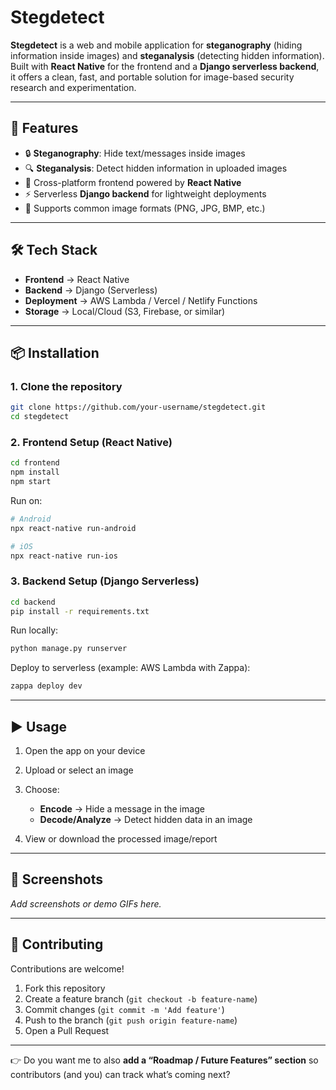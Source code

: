 # Stegdetect

**Stegdetect** is a web and mobile application for **steganography** (hiding information inside images) and **steganalysis** (detecting hidden information).  
Built with **React Native** for the frontend and a **Django serverless backend**, it offers a clean, fast, and portable solution for image-based security research and experimentation.

---

## 🚀 Features
- 🔒 **Steganography**: Hide text/messages inside images  
- 🔍 **Steganalysis**: Detect hidden information in uploaded images  
- 📱 Cross-platform frontend powered by **React Native**  
- ⚡ Serverless **Django backend** for lightweight deployments  
- 📂 Supports common image formats (PNG, JPG, BMP, etc.)  

---

## 🛠️ Tech Stack
- **Frontend** → React Native  
- **Backend** → Django (Serverless)  
- **Deployment** → AWS Lambda / Vercel / Netlify Functions  
- **Storage** → Local/Cloud (S3, Firebase, or similar)  

---

## 📦 Installation

### 1. Clone the repository
```bash
git clone https://github.com/your-username/stegdetect.git
cd stegdetect
````

### 2. Frontend Setup (React Native)

```bash
cd frontend
npm install
npm start
```

Run on:

```bash
# Android
npx react-native run-android

# iOS
npx react-native run-ios
```

### 3. Backend Setup (Django Serverless)

```bash
cd backend
pip install -r requirements.txt
```

Run locally:

```bash
python manage.py runserver
```

Deploy to serverless (example: AWS Lambda with Zappa):

```bash
zappa deploy dev
```

---

## ▶️ Usage

1. Open the app on your device
2. Upload or select an image
3. Choose:

   * **Encode** → Hide a message in the image
   * **Decode/Analyze** → Detect hidden data in an image
4. View or download the processed image/report

---

## 📸 Screenshots

*Add screenshots or demo GIFs here.*

---

## 🤝 Contributing

Contributions are welcome!

1. Fork this repository
2. Create a feature branch (`git checkout -b feature-name`)
3. Commit changes (`git commit -m 'Add feature'`)
4. Push to the branch (`git push origin feature-name`)
5. Open a Pull Request


---

👉 Do you want me to also **add a “Roadmap / Future Features” section** so contributors (and you) can track what’s coming next?
```

